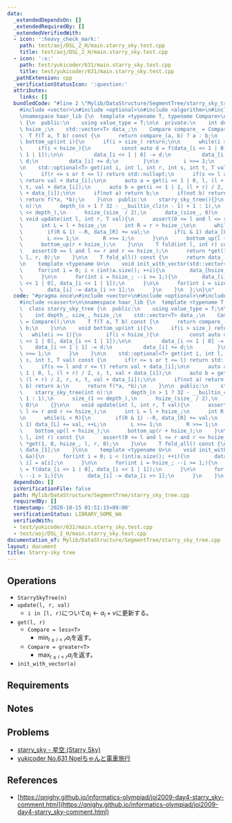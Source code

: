 ```yaml
---
data:
  _extendedDependsOn: []
  _extendedRequiredBy: []
  _extendedVerifiedWith:
  - icon: ':heavy_check_mark:'
    path: test/aoj/DSL_2_H/main.starry_sky.test.cpp
    title: test/aoj/DSL_2_H/main.starry_sky.test.cpp
  - icon: ':x:'
    path: test/yukicoder/631/main.starry_sky.test.cpp
    title: test/yukicoder/631/main.starry_sky.test.cpp
  _pathExtension: cpp
  _verificationStatusIcon: ':question:'
  attributes:
    links: []
  bundledCode: "#line 2 \"Mylib/DataStructure/SegmentTree/starry_sky_tree.cpp\"\n\
    #include <vector>\n#include <optional>\n#include <algorithm>\n#include <cassert>\n\
    \nnamespace haar_lib {\n  template <typename T, typename Compare>\n  class starry_sky_tree\
    \ {\n  public:\n    using value_type = T;\n\n  private:\n    int depth_, size_,\
    \ hsize_;\n    std::vector<T> data_;\n    Compare compare_ = Compare();\n\n  \
    \  T f(T a, T b) const {\n      return compare_(a, b) ? a : b;\n    }\n\n    void\
    \ bottom_up(int i){\n      if(i > size_) return;\n\n      while(i >= 1){\n   \
    \     if(i < hsize_){\n          const auto d = f(data_[i << 1 | 0], data_[i <<\
    \ 1 | 1]);\n\n          data_[i << 1 | 0] -= d;\n          data_[i << 1 | 1] -=\
    \ d;\n          data_[i] += d;\n        }\n\n        i >>= 1;\n      }\n    }\n\
    \n    std::optional<T> get(int i, int l, int r, int s, int t, T val) const {\n\
    \      if(r <= s or t <= l) return std::nullopt;\n      if(s <= l and r <= t)\
    \ return val + data_[i];\n\n      auto a = get(i << 1 | 0, l, (l + r) / 2, s,\
    \ t, val + data_[i]);\n      auto b = get(i << 1 | 1, (l + r) / 2, r, s, t, val\
    \ + data_[i]);\n\n      if(not a) return b;\n      if(not b) return a;\n     \
    \ return f(*a, *b);\n    }\n\n  public:\n    starry_sky_tree(){}\n    starry_sky_tree(int\
    \ n):\n      depth_(n > 1 ? 32 - __builtin_clz(n - 1) + 1 : 1),\n      size_(1\
    \ << depth_),\n      hsize_(size_ / 2),\n      data_(size_, 0)\n    {}\n\n   \
    \ void update(int l, int r, T val){\n      assert(0 <= l and l <= r and r <= hsize_);\n\
    \      int L = l + hsize_;\n      int R = r + hsize_;\n\n      while(L < R){\n\
    \        if(R & 1) --R, data_[R] += val;\n        if(L & 1) data_[L] += val, ++L;\n\
    \        L >>= 1;\n        R >>= 1;\n      }\n\n      bottom_up(l + hsize_);\n\
    \      bottom_up(r + hsize_);\n    }\n\n    T fold(int l, int r) const {\n   \
    \   assert(0 <= l and l <= r and r <= hsize_);\n      return *get(1, 0, hsize_,\
    \ l, r, 0);\n    }\n\n    T fold_all() const {\n      return data_[1];\n    }\n\
    \n    template <typename U>\n    void init_with_vector(std::vector<U> &a){\n \
    \     for(int i = 0; i < (int)a.size(); ++i){\n        data_[hsize_ + i] = a[i];\n\
    \      }\n\n      for(int i = hsize_; --i >= 1;){\n        data_[i] = f(data_[i\
    \ << 1 | 0], data_[i << 1 | 1]);\n      }\n\n      for(int i = size_; --i > 1;){\n\
    \        data_[i] -= data_[i >> 1];\n      }\n    }\n  };\n}\n"
  code: "#pragma once\n#include <vector>\n#include <optional>\n#include <algorithm>\n\
    #include <cassert>\n\nnamespace haar_lib {\n  template <typename T, typename Compare>\n\
    \  class starry_sky_tree {\n  public:\n    using value_type = T;\n\n  private:\n\
    \    int depth_, size_, hsize_;\n    std::vector<T> data_;\n    Compare compare_\
    \ = Compare();\n\n    T f(T a, T b) const {\n      return compare_(a, b) ? a :\
    \ b;\n    }\n\n    void bottom_up(int i){\n      if(i > size_) return;\n\n   \
    \   while(i >= 1){\n        if(i < hsize_){\n          const auto d = f(data_[i\
    \ << 1 | 0], data_[i << 1 | 1]);\n\n          data_[i << 1 | 0] -= d;\n      \
    \    data_[i << 1 | 1] -= d;\n          data_[i] += d;\n        }\n\n        i\
    \ >>= 1;\n      }\n    }\n\n    std::optional<T> get(int i, int l, int r, int\
    \ s, int t, T val) const {\n      if(r <= s or t <= l) return std::nullopt;\n\
    \      if(s <= l and r <= t) return val + data_[i];\n\n      auto a = get(i <<\
    \ 1 | 0, l, (l + r) / 2, s, t, val + data_[i]);\n      auto b = get(i << 1 | 1,\
    \ (l + r) / 2, r, s, t, val + data_[i]);\n\n      if(not a) return b;\n      if(not\
    \ b) return a;\n      return f(*a, *b);\n    }\n\n  public:\n    starry_sky_tree(){}\n\
    \    starry_sky_tree(int n):\n      depth_(n > 1 ? 32 - __builtin_clz(n - 1) +\
    \ 1 : 1),\n      size_(1 << depth_),\n      hsize_(size_ / 2),\n      data_(size_,\
    \ 0)\n    {}\n\n    void update(int l, int r, T val){\n      assert(0 <= l and\
    \ l <= r and r <= hsize_);\n      int L = l + hsize_;\n      int R = r + hsize_;\n\
    \n      while(L < R){\n        if(R & 1) --R, data_[R] += val;\n        if(L &\
    \ 1) data_[L] += val, ++L;\n        L >>= 1;\n        R >>= 1;\n      }\n\n  \
    \    bottom_up(l + hsize_);\n      bottom_up(r + hsize_);\n    }\n\n    T fold(int\
    \ l, int r) const {\n      assert(0 <= l and l <= r and r <= hsize_);\n      return\
    \ *get(1, 0, hsize_, l, r, 0);\n    }\n\n    T fold_all() const {\n      return\
    \ data_[1];\n    }\n\n    template <typename U>\n    void init_with_vector(std::vector<U>\
    \ &a){\n      for(int i = 0; i < (int)a.size(); ++i){\n        data_[hsize_ +\
    \ i] = a[i];\n      }\n\n      for(int i = hsize_; --i >= 1;){\n        data_[i]\
    \ = f(data_[i << 1 | 0], data_[i << 1 | 1]);\n      }\n\n      for(int i = size_;\
    \ --i > 1;){\n        data_[i] -= data_[i >> 1];\n      }\n    }\n  };\n}\n"
  dependsOn: []
  isVerificationFile: false
  path: Mylib/DataStructure/SegmentTree/starry_sky_tree.cpp
  requiredBy: []
  timestamp: '2020-10-15 01:51:15+09:00'
  verificationStatus: LIBRARY_SOME_WA
  verifiedWith:
  - test/yukicoder/631/main.starry_sky.test.cpp
  - test/aoj/DSL_2_H/main.starry_sky.test.cpp
documentation_of: Mylib/DataStructure/SegmentTree/starry_sky_tree.cpp
layout: document
title: Starry-sky tree
---
```


## Operations

- `StarrySkyTree(n)`
- `update(l, r, val)`
	- `i in [l, r)`について$a_i \leftarrow a_i + v$に更新する。
- `get(l, r)`
	- `Compare = less<T>`
		- $\min_{l \le i \lt r} a_i$を返す。
	- `Compare = greater<T>`
		- $\max_{l \le i \lt r} a_i$を返す。
- `init_with_vector(a)`

## Requirements

## Notes

## Problems

- [starry_sky - 星空 (Starry Sky)](https://atcoder.jp/contests/joisc2009/tasks/joisc2009_starry_sky)
- [yukicoder No.631 Noelちゃんと電車旅行](https://yukicoder.me/problems/no/631)

## References

- [https://qnighy.github.io/informatics-olympiad/joi2009-day4-starry_sky-comment.html](https://qnighy.github.io/informatics-olympiad/joi2009-day4-starry_sky-comment.html)

